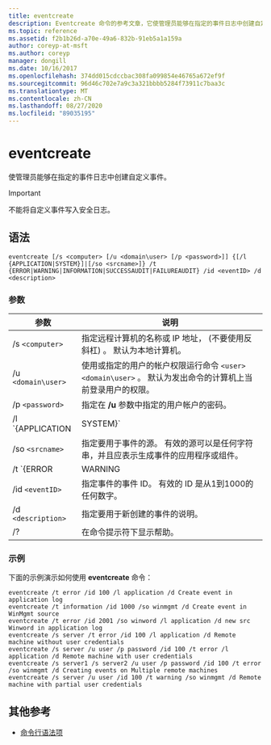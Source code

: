 ```yaml
---
title: eventcreate
description: Eventcreate 命令的参考文章，它使管理员能够在指定的事件日志中创建自定义事件。
ms.topic: reference
ms.assetid: f2b1b26d-a70e-49a6-832b-91eb5a1a159a
author: coreyp-at-msft
ms.author: coreyp
manager: dongill
ms.date: 10/16/2017
ms.openlocfilehash: 374dd015cdccbac308fa099854e46765a672ef9f
ms.sourcegitcommit: 96d46c702e7a9c3a321bbbb5284f73911c7baa3c
ms.translationtype: MT
ms.contentlocale: zh-CN
ms.lasthandoff: 08/27/2020
ms.locfileid: "89035195"
---
```

# <a name="eventcreate"></a>eventcreate

使管理员能够在指定的事件日志中创建自定义事件。

> [!IMPORTANT]
> 不能将自定义事件写入安全日志。

## <a name="syntax"></a>语法

```
eventcreate [/s <computer> [/u <domain\user> [/p <password>]] {[/l {APPLICATION|SYSTEM}]|[/so <srcname>]} /t {ERROR|WARNING|INFORMATION|SUCCESSAUDIT|FAILUREAUDIT} /id <eventID> /d <description>
```

### <a name="parameters"></a>参数

| 参数 | 说明 |
| --------- |------------ |
| /s `<computer>` | 指定远程计算机的名称或 IP 地址， (不要使用反斜杠) 。 默认为本地计算机。 |
| /u `<domain\user>` | 使用或指定的用户的帐户权限运行命令 `<user>` `<domain\user>` 。 默认为发出命令的计算机上当前登录用户的权限。 |
| /p `<password>` | 指定在 **/u** 参数中指定的用户帐户的密码。 |
| /l `{APPLICATION | SYSTEM}` | 指定将在其中创建事件的事件日志的名称。 有效的日志名称为 " **应用程序** " 或 " **系统**"。 |
| /so `<srcname>` | 指定要用于事件的源。 有效的源可以是任何字符串，并且应表示生成事件的应用程序或组件。 |
| /t `{ERROR | WARNING | INFORMATION | SUCCESSAUDIT | FAILUREAUDIT}` | 指定要创建的事件类型。 有效的类型为 **ERROR**、 **WARNING**、 **INFORMATION**、 **SUCCESSAUDIT**和 **FAILUREAUDIT**。 |
| /id `<eventID>` | 指定事件的事件 ID。 有效的 ID 是从1到1000的任何数字。 |
| /d `<description>` | 指定要用于新创建的事件的说明。 |
| /? | 在命令提示符下显示帮助。 |

### <a name="examples"></a>示例

下面的示例演示如何使用 **eventcreate** 命令：

```
eventcreate /t error /id 100 /l application /d Create event in application log
eventcreate /t information /id 1000 /so winmgmt /d Create event in WinMgmt source
eventcreate /t error /id 2001 /so winword /l application /d new src Winword in application log
eventcreate /s server /t error /id 100 /l application /d Remote machine without user credentials
eventcreate /s server /u user /p password /id 100 /t error /l application /d Remote machine with user credentials
eventcreate /s server1 /s server2 /u user /p password /id 100 /t error /so winmgmt /d Creating events on Multiple remote machines
eventcreate /s server /u user /id 100 /t warning /so winmgmt /d Remote machine with partial user credentials
```

## <a name="additional-references"></a>其他参考

- [命令行语法项](command-line-syntax-key.md)
